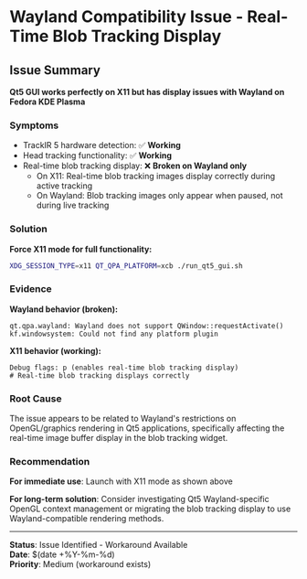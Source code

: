 # Wayland Compatibility Issue - Real-Time Blob Tracking Display

## Issue Summary
**Qt5 GUI works perfectly on X11 but has display issues with Wayland on Fedora KDE Plasma**

### Symptoms
- TrackIR 5 hardware detection: ✅ **Working**
- Head tracking functionality: ✅ **Working** 
- Real-time blob tracking display: ❌ **Broken on Wayland only**
  - On X11: Real-time blob tracking images display correctly during active tracking
  - On Wayland: Blob tracking images only appear when paused, not during live tracking

### Solution
**Force X11 mode for full functionality:**

```bash
XDG_SESSION_TYPE=x11 QT_QPA_PLATFORM=xcb ./run_qt5_gui.sh
```

### Evidence
**Wayland behavior (broken):**
```
qt.qpa.wayland: Wayland does not support QWindow::requestActivate()
kf.windowsystem: Could not find any platform plugin
```

**X11 behavior (working):**
```
Debug flags: p (enables real-time blob tracking display)
# Real-time blob tracking displays correctly
```

### Root Cause
The issue appears to be related to Wayland's restrictions on OpenGL/graphics rendering in Qt5 applications, specifically affecting the real-time image buffer display in the blob tracking widget.

### Recommendation
**For immediate use**: Launch with X11 mode as shown above

**For long-term solution**: Consider investigating Qt5 Wayland-specific OpenGL context management or migrating the blob tracking display to use Wayland-compatible rendering methods.

---
**Status**: Issue Identified - Workaround Available  
**Date**: $(date +%Y-%m-%d)  
**Priority**: Medium (workaround exists) 